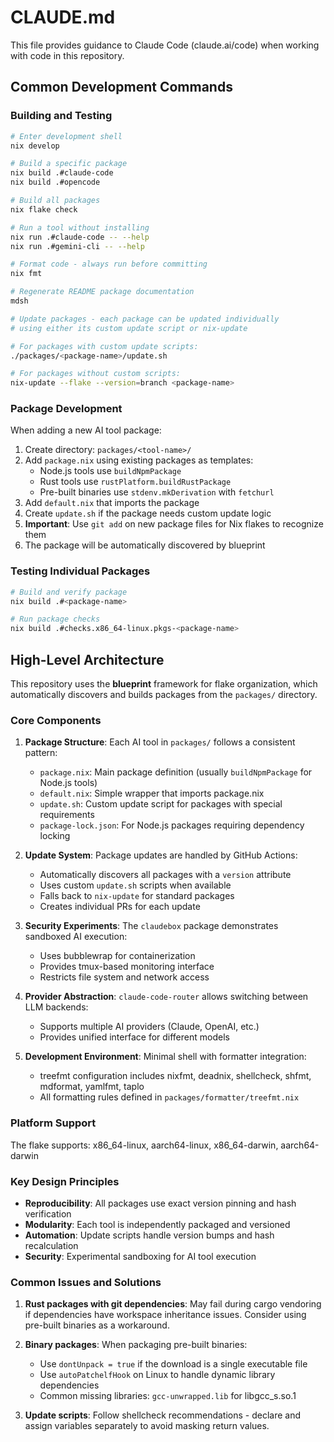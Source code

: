 # CLAUDE.md

This file provides guidance to Claude Code (claude.ai/code) when working with code in this repository.

## Common Development Commands

### Building and Testing

```bash
# Enter development shell
nix develop

# Build a specific package
nix build .#claude-code
nix build .#opencode

# Build all packages
nix flake check

# Run a tool without installing
nix run .#claude-code -- --help
nix run .#gemini-cli -- --help

# Format code - always run before committing
nix fmt

# Regenerate README package documentation
mdsh

# Update packages - each package can be updated individually
# using either its custom update script or nix-update

# For packages with custom update scripts:
./packages/<package-name>/update.sh

# For packages without custom scripts:
nix-update --flake --version=branch <package-name>
```

### Package Development

When adding a new AI tool package:

1. Create directory: `packages/<tool-name>/`
1. Add `package.nix` using existing packages as templates:
   - Node.js tools use `buildNpmPackage`
   - Rust tools use `rustPlatform.buildRustPackage`
   - Pre-built binaries use `stdenv.mkDerivation` with `fetchurl`
1. Add `default.nix` that imports the package
1. Create `update.sh` if the package needs custom update logic
1. **Important**: Use `git add` on new package files for Nix flakes to recognize them
1. The package will be automatically discovered by blueprint

### Testing Individual Packages

```bash
# Build and verify package
nix build .#<package-name>

# Run package checks
nix build .#checks.x86_64-linux.pkgs-<package-name>
```

## High-Level Architecture

This repository uses the **blueprint** framework for flake organization, which automatically discovers and builds packages from the `packages/` directory.

### Core Components

1. **Package Structure**: Each AI tool in `packages/` follows a consistent pattern:

   - `package.nix`: Main package definition (usually `buildNpmPackage` for Node.js tools)
   - `default.nix`: Simple wrapper that imports package.nix
   - `update.sh`: Custom update script for packages with special requirements
   - `package-lock.json`: For Node.js packages requiring dependency locking

1. **Update System**: Package updates are handled by GitHub Actions:

   - Automatically discovers all packages with a `version` attribute
   - Uses custom `update.sh` scripts when available
   - Falls back to `nix-update` for standard packages
   - Creates individual PRs for each update

1. **Security Experiments**: The `claudebox` package demonstrates sandboxed AI execution:

   - Uses bubblewrap for containerization
   - Provides tmux-based monitoring interface
   - Restricts file system and network access

1. **Provider Abstraction**: `claude-code-router` allows switching between LLM backends:

   - Supports multiple AI providers (Claude, OpenAI, etc.)
   - Provides unified interface for different models

1. **Development Environment**: Minimal shell with formatter integration:

   - treefmt configuration includes nixfmt, deadnix, shellcheck, shfmt, mdformat, yamlfmt, taplo
   - All formatting rules defined in `packages/formatter/treefmt.nix`

### Platform Support

The flake supports: x86_64-linux, aarch64-linux, x86_64-darwin, aarch64-darwin

### Key Design Principles

- **Reproducibility**: All packages use exact version pinning and hash verification
- **Modularity**: Each tool is independently packaged and versioned
- **Automation**: Update scripts handle version bumps and hash recalculation
- **Security**: Experimental sandboxing for AI tool execution

### Common Issues and Solutions

1. **Rust packages with git dependencies**: May fail during cargo vendoring if dependencies have workspace inheritance issues. Consider using pre-built binaries as a workaround.

1. **Binary packages**: When packaging pre-built binaries:

   - Use `dontUnpack = true` if the download is a single executable file
   - Use `autoPatchelfHook` on Linux to handle dynamic library dependencies
   - Common missing libraries: `gcc-unwrapped.lib` for libgcc_s.so.1

1. **Update scripts**: Follow shellcheck recommendations - declare and assign variables separately to avoid masking return values.
